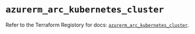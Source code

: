 # `azurerm_arc_kubernetes_cluster`

Refer to the Terraform Registory for docs: [`azurerm_arc_kubernetes_cluster`](https://registry.terraform.io/providers/hashicorp/azurerm/3.62.0/docs/resources/arc_kubernetes_cluster).

